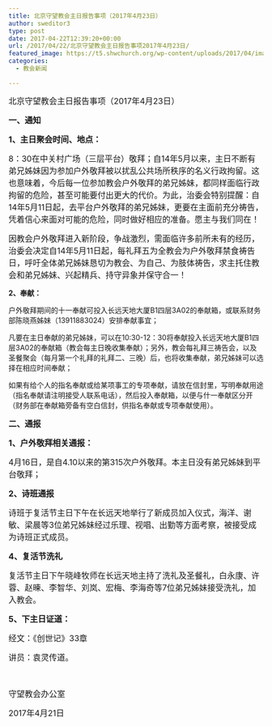 ```yaml
---
title: 北京守望教会主日报告事项（2017年4月23日）
author: sweditor3
type: post
date: 2017-04-22T12:39:20+00:00
url: /2017/04/22/北京守望教会主日报告事项2017年4月23日/
featured_image: https://t5.shwchurch.org/wp-content/uploads/2017/04/images.jpg
categories:
  - 教会新闻

---
```

<span style="font-size: 12pt;">北京守望教会</span><span style="font-size: 12pt;">主日报告事项（2017年4月23日）</span>
  
<!--more-->


  
<span style="font-size: 12pt;"><strong>一、通知</strong></span>

<span style="font-size: 12pt;"><strong>1、主日聚会时间、地点：</strong></span>

<span style="font-size: 12pt;">8：30在中关村广场（三层平台）敬拜；自14年5月以来，主日不断有弟兄姊妹因为参加户外敬拜被以扰乱公共场所秩序的名义行政拘留。这也意味着，今后每一位参加教会户外敬拜的弟兄姊妹，都同样面临行政拘留的危险，甚至可能要付出更大的代价。为此，治委会特别提醒：自14年5月11日起，去平台户外敬拜的弟兄姊妹，更要在主面前充分祷告，凭着信心来面对可能的危险，同时做好相应的准备。愿主与我们同在！</span>

<span style="font-size: 12pt;">因教会户外敬拜进入新阶段，争战激烈，需面临许多前所未有的经历，治委会决定自14年5月11日起，每礼拜五为全教会为户外敬拜禁食祷告日，呼吁全体弟兄姊妹恳切为教会、为自己、为肢体祷告，求主托住教会和弟兄姊妹、兴起精兵、持守异象并保守合一！</span>

**2、奉献：**

户外敬拜期间的十一奉献可投入长远天地大厦B1四层3A02的奉献箱，或联系财务部陈晓燕姊妹（13911883024）安排奉献事宜；

凡要在主日奉献的弟兄姊妹，可以在10:30-12：30将奉献投入长远天地大厦B1四层3A02的奉献箱（教会每主日晚收集奉献）；另外，教会每礼拜三祷告会，以及圣餐聚会（每月第一个礼拜的礼拜二、三晚）后，也将收集奉献，弟兄姊妹可以选择在相应时间奉献；

如果有给个人的指名奉献或给某项事工的专项奉献，请放在信封里，写明奉献用途（指名奉献请注明接受人联系电话），然后投入奉献箱，以便与什一奉献区分开（财务部在奉献箱旁备有空白信封，供指名奉献或专项奉献使用）。

<span style="font-size: 12pt;"><strong>二、通报</strong></span>

<span style="font-size: 12pt;"><strong>1、户外敬拜相关通报：</strong></span>

<span style="font-size: 12pt;">4月16日，是自4.10以来的第315次户外敬拜。本主日没有弟兄姊妹到平台敬拜；</span>

<span style="font-size: 12pt;"><strong>2、诗班通报</strong></span>

<span style="font-size: 12pt;">诗班于复活节主日下午在长远天地举行了新成员加入仪式，海洋、谢敏、梁晨等3位弟兄姊妹经过乐理、视唱、出勤等方面考察，被接受成为诗班正式成员。</span>

<span style="font-size: 12pt;"><strong>4、复活节洗礼</strong></span>

<span style="font-size: 12pt;">复活节主日下午晓峰牧师在长远天地主持了洗礼及圣餐礼，白永康、许蓉、赵暕、李智华、刘岚、宏梅、李海奇等7位弟兄姊妹接受洗礼，加入教会。</span>

<span style="font-size: 12pt;"><strong>5、下主日证道：</strong></span>

<span style="font-size: 12pt;">经文：《创世记》33章</span>

<span style="font-size: 12pt;">讲员：袁灵传道。</span>

<span style="font-size: 12pt;">                                            </span>

<span style="font-size: 12pt;">守望教会办公室</span>

<span style="font-size: 12pt;">2017年4月21日</span>